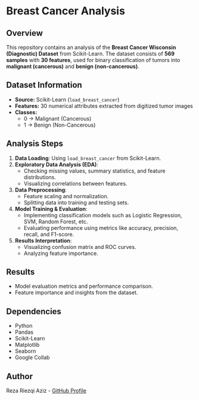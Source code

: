 # Breast Cancer Analysis

## Overview
This repository contains an analysis of the **Breast Cancer Wisconsin (Diagnostic) Dataset** from Scikit-Learn. The dataset consists of **569 samples** with **30 features**, used for binary classification of tumors into **malignant (cancerous)** and **benign (non-cancerous)**.

## Dataset Information
- **Source:** Scikit-Learn (`load_breast_cancer`)
- **Features:** 30 numerical attributes extracted from digitized tumor images
- **Classes:**
  - 0 → Malignant (Cancerous)
  - 1 → Benign (Non-Cancerous)

## Analysis Steps
1. **Data Loading**: Using `load_breast_cancer` from Scikit-Learn.
2. **Exploratory Data Analysis (EDA)**:
   - Checking missing values, summary statistics, and feature distributions.
   - Visualizing correlations between features.
3. **Data Preprocessing**:
   - Feature scaling and normalization.
   - Splitting data into training and testing sets.
4. **Model Training & Evaluation**:
   - Implementing classification models such as Logistic Regression, SVM, Random Forest, etc.
   - Evaluating performance using metrics like accuracy, precision, recall, and F1-score.
5. **Results Interpretation**:
   - Visualizing confusion matrix and ROC curves.
   - Analyzing feature importance.

## Results
- Model evaluation metrics and performance comparison.
- Feature importance and insights from the dataset.

## Dependencies
- Python
- Pandas
- Scikit-Learn
- Matplotlib
- Seaborn
- Google Collab

## Author
Reza Riezqi Aziz - [GitHub Profile](https://github.com/rezariezqiaziz)

